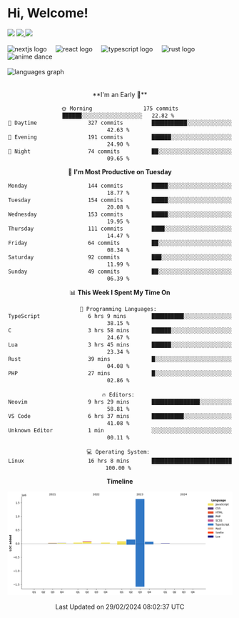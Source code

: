 <div align="center">
  <h1 align="left">
    Hi, Welcome!
  </h1>
  <div align="left">
    <div>
      <img src="https://img.shields.io/github/followers/kraken-afk.svg?style=social&label=Follow&maxAge=2592000" />
      <a href="https://twitter.com/trshppl">
        <img src="https://img.shields.io/twitter/follow/trshppl" />
      </a>
      <a href="https://nv-me.vercel.app">
        <img src="https://img.shields.io/badge/visit-my_site-blue" />
      </a>
    </div>
    <br />
    <div>
      <img src="https://skillicons.dev/icons?i=nextjs" height="40" alt="nextjs logo" />
      <img width="12" />
      <img src="https://skillicons.dev/icons?i=react" height="40" alt="react logo" />
      <img width="12" />
      <img src="https://skillicons.dev/icons?i=ts" height="40" alt="typescript logo" />
      <img width="12" />
      <img src="https://skillicons.dev/icons?i=rust" height="40" alt="rust logo" />
      <img src="https://media.tenor.com/sbvSVkB_hq8AAAAi/anime-dens.gif" alt="anime dance" height="40" />
    </div>
    <br />
    <div>
      <img src="https://github-readme-stats.vercel.app/api/top-langs?username=kraken-afk&locale=en&hide_title=false&layout=compact&card_width=320&langs_count=6&theme=rose_pine&hide_border=true&order=2" height="150" alt="languages graph" />
    </div>
  </div>
  <br />
  <br/>
  <!--START_SECTION:waka-->
**I'm an Early 🐤** 

```text
🌞 Morning                175 commits         ██████░░░░░░░░░░░░░░░░░░░   22.82 % 
🌆 Daytime                327 commits         ███████████░░░░░░░░░░░░░░   42.63 % 
🌃 Evening                191 commits         ██████░░░░░░░░░░░░░░░░░░░   24.90 % 
🌙 Night                  74 commits          ██░░░░░░░░░░░░░░░░░░░░░░░   09.65 % 
```
📅 **I'm Most Productive on Tuesday** 

```text
Monday                   144 commits         █████░░░░░░░░░░░░░░░░░░░░   18.77 % 
Tuesday                  154 commits         █████░░░░░░░░░░░░░░░░░░░░   20.08 % 
Wednesday                153 commits         █████░░░░░░░░░░░░░░░░░░░░   19.95 % 
Thursday                 111 commits         ████░░░░░░░░░░░░░░░░░░░░░   14.47 % 
Friday                   64 commits          ██░░░░░░░░░░░░░░░░░░░░░░░   08.34 % 
Saturday                 92 commits          ███░░░░░░░░░░░░░░░░░░░░░░   11.99 % 
Sunday                   49 commits          ██░░░░░░░░░░░░░░░░░░░░░░░   06.39 % 
```


📊 **This Week I Spent My Time On** 

```text
💬 Programming Languages: 
TypeScript               6 hrs 9 mins        ██████████░░░░░░░░░░░░░░░   38.15 % 
C                        3 hrs 58 mins       ██████░░░░░░░░░░░░░░░░░░░   24.67 % 
Lua                      3 hrs 45 mins       ██████░░░░░░░░░░░░░░░░░░░   23.34 % 
Rust                     39 mins             █░░░░░░░░░░░░░░░░░░░░░░░░   04.08 % 
PHP                      27 mins             █░░░░░░░░░░░░░░░░░░░░░░░░   02.86 % 

🔥 Editors: 
Neovim                   9 hrs 29 mins       ███████████████░░░░░░░░░░   58.81 % 
VS Code                  6 hrs 37 mins       ██████████░░░░░░░░░░░░░░░   41.08 % 
Unknown Editor           1 min               ░░░░░░░░░░░░░░░░░░░░░░░░░   00.11 % 

💻 Operating System: 
Linux                    16 hrs 8 mins       █████████████████████████   100.00 % 
```

**Timeline**

![Lines of Code chart](https://raw.githubusercontent.com/kraken-afk/kraken-afk/main/assets/bar_graph.png)


 Last Updated on 29/02/2024 08:02:37 UTC
<!--END_SECTION:waka-->
</div>
<br />